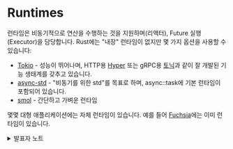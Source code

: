 # Runtimes

런타임은 비동기적으로 연산을 수행하는 것을 지원하며(리액터), Future 실행(Executor)을 담당합니다. Rust에는 "내장" 런타임이 없지만 몇 가지 옵션을 사용할 수 있습니다:

* [Tokio](https://tokio.rs/) - 성능이 뛰어나며, HTTP용 [Hyper](https://hyper.rs/) 또는 gRPC용 [토닉](https://github.com/hyperium/tonic)과 같이 잘 개발된 기능 생태계를 갖추고 있습니다.&#x20;
* [async-std](https://async.rs/) - "비동기를 위한 std"를 목표로 하며, async::task에 기본 런타임이 포함되어 있습니다.&#x20;
* [smol](https://docs.rs/smol/latest/smol/) - 간단하고 가벼운 런타임

몇몇 대형 애플리케이션에는 자체 런타임이 있습니다. 예를 들어 [Fuchsia](https://fuchsia.dev/)에는 이미 런타임이 있습니다.

<details>

<summary>발표자 노트</summary>

* 나열된 런타임 중 Rust 플레이그라운드에서는 Tokio만 지원된다는 점에 유의하세요. 또한 플레이그라운드는 I/O를 허용하지 않으므로 대부분의 흥미로운 비동기 동작은 플레이그라운드에서 실행할 수 없습니다.
* 퓨처는 실행자가 폴링하지 않는 한 아무것도 하지 않는다는 점에서 "비활성"입니다(심지어 I/O 작업을 시작하지도 않음). 이는 예를 들어 한 번도 사용되지 않더라도 완료될 때까지 실행되는 JS 프로미스와는 다릅니다



</details>
